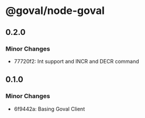 # @goval/node-goval

## 0.2.0

### Minor Changes

- 77720f2: Int support and INCR and DECR command

## 0.1.0

### Minor Changes

- 6f9442a: Basing Goval Client
